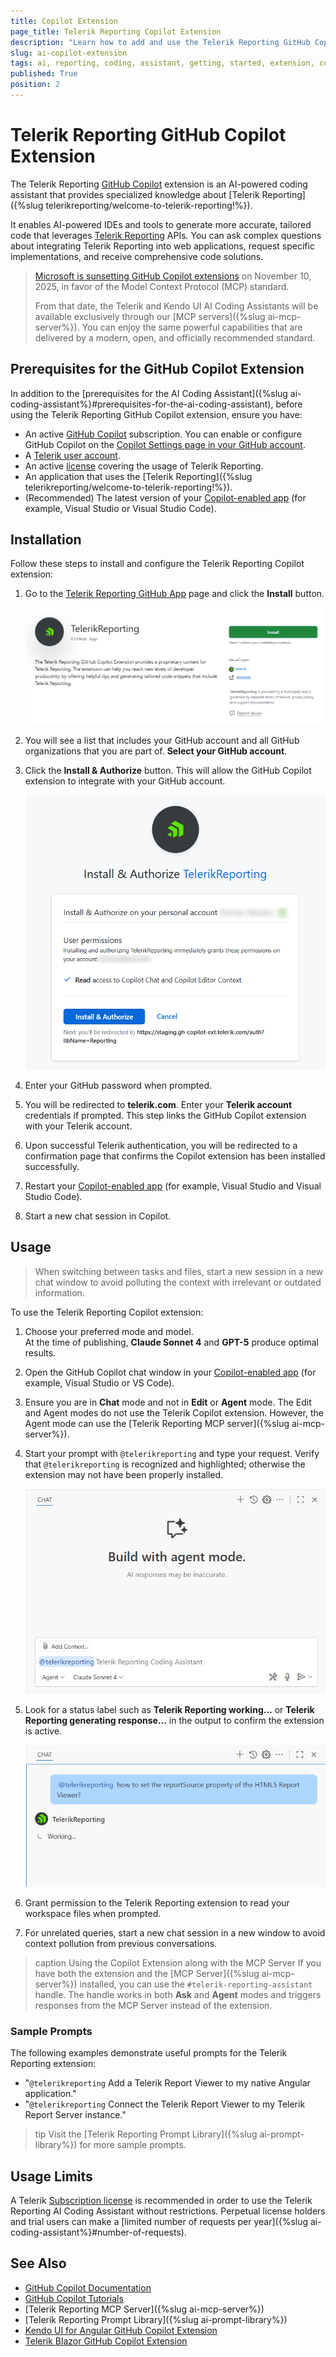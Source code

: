 ```yaml
---
title: Copilot Extension
page_title: Telerik Reporting Copilot Extension
description: "Learn how to add and use the Telerik Reporting GitHub Copilot Extension as a Telerik Reporting AI coding assistant and code generator for increased developer productivity."
slug: ai-copilot-extension
tags: ai, reporting, coding, assistant, getting, started, extension, copilot
published: True
position: 2
---
```



# Telerik Reporting GitHub Copilot Extension

The Telerik Reporting [GitHub Copilot](https://github.com/features/copilot) extension is an AI-powered coding assistant that provides specialized knowledge about [Telerik Reporting]({%slug telerikreporting/welcome-to-telerik-reporting!%}).

It enables AI-powered IDEs and tools to generate more accurate, tailored code that leverages [Telerik Reporting](https://www.telerik.com/products/reporting.aspx) APIs. You can ask complex questions about integrating Telerik Reporting into web applications, request specific implementations, and receive comprehensive code solutions.

> [Microsoft is sunsetting GitHub Copilot extensions](https://github.blog/changelog/2025-09-24-deprecate-github-copilot-extensions-github-apps) on November 10, 2025, in favor of the Model Context Protocol (MCP) standard.
>
> From that date, the Telerik and Kendo UI AI Coding Assistants will be available exclusively through our [MCP servers]({%slug ai-mcp-server%}). You can enjoy the same powerful capabilities that are delivered by a modern, open, and officially recommended standard.

## Prerequisites for the GitHub Copilot Extension

In addition to the [prerequisites for the AI Coding Assistant]({%slug ai-coding-assistant%}#prerequisites-for-the-ai-coding-assistant), before using the Telerik Reporting GitHub Copilot extension, ensure you have:

* An active [GitHub Copilot](https://github.com/features/copilot) subscription. You can enable or configure GitHub Copilot on the [Copilot Settings page in your GitHub account](https://github.com/settings/copilot).
* A [Telerik user account](https://www.telerik.com/account/).
* An active [license](https://www.telerik.com/purchase/individual/reporting.aspx) covering the usage of Telerik Reporting.
* An application that uses the [Telerik Reporting]({%slug telerikreporting/welcome-to-telerik-reporting!%}).
* (Recommended) The latest version of your [Copilot-enabled app](https://docs.github.com/en/copilot/building-copilot-extensions/about-building-copilot-extensions#supported-clients-and-ides) (for example, Visual Studio or Visual Studio Code).

## Installation

Follow these steps to install and configure the Telerik Reporting Copilot extension:

1. Go to the [Telerik Reporting GitHub App](https://github.com/apps/telerikreporting) page and click the **Install** button.

	![Install the Telerik Reporting GitHub App](images/ai-copilot-extension-install.png)

1. You will see a list that includes your GitHub account and all GitHub organizations that you are part of. **Select your GitHub account**.
1. Click the **Install & Authorize** button. This will allow the GitHub Copilot extension to integrate with your GitHub account.

	![Authorize the Telerik Reporting GitHub App](images/copilot-extension-authorize.png)

1. Enter your GitHub password when prompted.
1. You will be redirected to **telerik.com**. Enter your **Telerik account** credentials if prompted. This step links the GitHub Copilot extension with your Telerik account.
1. Upon successful Telerik authentication, you will be redirected to a confirmation page that confirms the Copilot extension has been installed successfully.
1. Restart your [Copilot-enabled app](https://docs.github.com/en/copilot/building-copilot-extensions/about-building-copilot-extensions#supported-clients-and-ides) (for example, Visual Studio and Visual Studio Code).
1. Start a new chat session in Copilot.

## Usage

> When switching between tasks and files, start a new session in a new chat window to avoid polluting the context with irrelevant or outdated information.

To use the Telerik Reporting Copilot extension:

1. Choose your preferred mode and model.<br/>At the time of publishing, **Claude Sonnet 4** and **GPT-5** produce optimal results.
1. Open the GitHub Copilot chat window in your [Copilot-enabled app](https://docs.github.com/en/copilot/building-copilot-extensions/about-building-copilot-extensions#supported-clients-and-ides) (for example, Visual Studio or VS Code).
1. Ensure you are in **Chat** mode and not in **Edit** or **Agent** mode. The Edit and Agent modes do not use the Telerik Copilot extension. However, the Agent mode can use the [Telerik Reporting MCP server]({%slug ai-mcp-server%}).
1. Start your prompt with `@telerikreporting` and type your request. Verify that `@telerikreporting` is recognized and highlighted; otherwise the extension may not have been properly installed.

	![Recognized the TelerikReporting Assistant](images/ai-copilot-extension-recognized.png)    

1. Look for a status label such as **Telerik Reporting working...** or **Telerik Reporting generating response...** in the output to confirm the extension is active.

	![TelerikReporting Assistant is generating a response](images/ai-copilot-extension-generating-response.png)    

1. Grant permission to the Telerik Reporting extension to read your workspace files when prompted.
1. For unrelated queries, start a new chat session in a new window to avoid context pollution from previous conversations.

>caption Using the Copilot Extension along with the MCP Server
If you have both the extension and the [MCP Server]({%slug ai-mcp-server%}) installed, you can use the `#telerik-reporting-assistant` handle. The handle works in both **Ask** and **Agent** modes and triggers responses from the MCP Server instead of the extension.

### Sample Prompts

The following examples demonstrate useful prompts for the Telerik Reporting extension:

* "`@telerikreporting` Add a Telerik Report Viewer to my native Angular application."
* "`@telerikreporting` Connect the Telerik Report Viewer to my Telerik Report Server instance."

>tip Visit the [Telerik Reporting Prompt Library]({%slug ai-prompt-library%}) for more sample prompts.

## Usage Limits

A Telerik [Subscription license](https://www.telerik.com/purchase.aspx?filter=web) is recommended in order to use the Telerik Reporting AI Coding Assistant without restrictions. Perpetual license holders and trial users can make a [limited number of requests per year]({%slug ai-coding-assistant%}#number-of-requests).

## See Also 

* [GitHub Copilot Documentation](https://docs.github.com/en/copilot)
* [GitHub Copilot Tutorials](https://github.com/features/copilot/tutorials)
* [Telerik Reporting MCP Server]({%slug ai-mcp-server%})
* [Telerik Reporting Prompt Library]({%slug ai-prompt-library%})
* [Kendo UI for Angular GitHub Copilot Extension](https://www.telerik.com/kendo-angular-ui/components/ai-assistant/copilot-extension)
* [Telerik Blazor GitHub Copilot Extension](https://www.telerik.com/blazor-ui/documentation/ai/copilot-extension)
